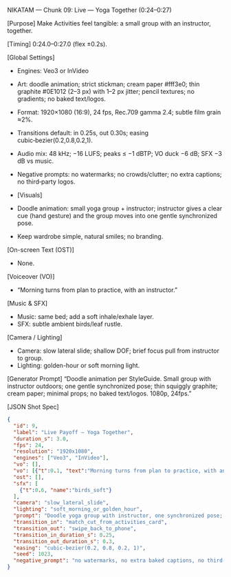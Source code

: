 NIKATAM — Chunk 09: Live — Yoga Together (0:24–0:27)

[Purpose]
Make Activities feel tangible: a small group with an instructor, together.

[Timing]
0:24.0–0:27.0 (flex ±0.2s).

[Global Settings]
- Engines: Veo3 or InVideo
- Art: doodle animation; strict stickman; cream paper #fff3e0; thin graphite #0E1012 (2–3 px) with 1–2 px jitter; pencil textures; no gradients; no baked text/logos.
- Format: 1920×1080 (16:9), 24 fps, Rec.709 gamma 2.4; subtle film grain ≈2%.
- Transitions default: in 0.25s, out 0.30s; easing cubic‑bezier(0.2,0.8,0.2,1).
- Audio mix: 48 kHz; −16 LUFS; peaks ≤ −1 dBTP; VO duck −6 dB; SFX −3 dB vs music.
- Negative prompts: no watermarks; no crowds/clutter; no extra captions; no third‑party logos.

- [Visuals]
- Doodle animation: small yoga group + instructor; instructor gives a clear cue (hand gesture) and the group moves into one gentle synchronized pose.
- Keep wardrobe simple, natural smiles; no branding.

[On-screen Text (OST)]
- None.

[Voiceover (VO)]
- “Morning turns from plan to practice, with an instructor.”

[Music & SFX]
- Music: same bed; add a soft inhale/exhale layer.
- SFX: subtle ambient birds/leaf rustle.

[Camera / Lighting]
- Camera: slow lateral slide; shallow DOF; brief focus pull from instructor to group.
- Lighting: golden-hour or soft morning light.



[Generator Prompt]
“Doodle animation per StyleGuide. Small group with instructor outdoors; one gentle synchronized pose; thin squiggly graphite; cream paper; minimal props; no baked text/logos. 1080p, 24fps.”

[JSON Shot Spec]
```json
{
  "id": 9,
  "label": "Live Payoff — Yoga Together",
  "duration_s": 3.0,
  "fps": 24,
  "resolution": "1920x1080",
  "engines": ["Veo3", "InVideo"],
  "vo": [],
  "vo": [{"t":0.1, "text":"Morning turns from plan to practice, with an instructor."}],
  "ost": [],
  "sfx": [
    {"t":0.6, "name":"birds_soft"}
  ],
  "camera": "slow_lateral_slide",
  "lighting": "soft_morning_or_golden_hour",
  "prompt": "Doodle yoga group with instructor, one synchronized pose; soft light; pencil texture; no baked text.",
  "transition_in": "match_cut_from_activities_card",
  "transition_out": "swipe_back_to_phone",
  "transition_in_duration_s": 0.25,
  "transition_out_duration_s": 0.3,
  "easing": "cubic-bezier(0.2, 0.8, 0.2, 1)",
  "seed": 1023,
  "negative_prompt": "no watermarks, no extra baked captions, no third-party logos"
}
```


